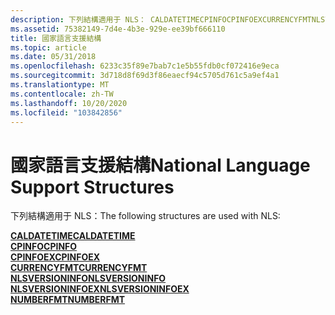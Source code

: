 ```yaml
---
description: 下列結構適用于 NLS： CALDATETIMECPINFOCPINFOEXCURRENCYFMTNLSVERSIONINFONLSVERSIONINFOEXNUMBERFMT
ms.assetid: 75382149-7d4e-4b3e-929e-ee39bf666110
title: 國家語言支援結構
ms.topic: article
ms.date: 05/31/2018
ms.openlocfilehash: 6233c35f89e7bab7c1e5b55fdb0cf072416e9eca
ms.sourcegitcommit: 3d718d8f69d3f86eaecf94c5705d761c5a9ef4a1
ms.translationtype: MT
ms.contentlocale: zh-TW
ms.lasthandoff: 10/20/2020
ms.locfileid: "103842856"
---
```

# <a name="national-language-support-structures"></a><span data-ttu-id="ba88a-103">國家語言支援結構</span><span class="sxs-lookup"><span data-stu-id="ba88a-103">National Language Support Structures</span></span>

<span data-ttu-id="ba88a-104">下列結構適用于 NLS：</span><span class="sxs-lookup"><span data-stu-id="ba88a-104">The following structures are used with NLS:</span></span>

<dl>

[<span data-ttu-id="ba88a-105">**CALDATETIME**</span><span class="sxs-lookup"><span data-stu-id="ba88a-105">**CALDATETIME**</span></span>](caldatetime.md)  
[<span data-ttu-id="ba88a-106">**CPINFO**</span><span class="sxs-lookup"><span data-stu-id="ba88a-106">**CPINFO**</span></span>](/windows/desktop/api/Winnls/ns-winnls-cpinfo)  
[<span data-ttu-id="ba88a-107">**CPINFOEX**</span><span class="sxs-lookup"><span data-stu-id="ba88a-107">**CPINFOEX**</span></span>](/windows/desktop/api/Winnls/ns-winnls-cpinfoexa)  
[<span data-ttu-id="ba88a-108">**CURRENCYFMT**</span><span class="sxs-lookup"><span data-stu-id="ba88a-108">**CURRENCYFMT**</span></span>](/windows/desktop/api/Winnls/ns-winnls-currencyfmta)  
[<span data-ttu-id="ba88a-109">**NLSVERSIONINFO**</span><span class="sxs-lookup"><span data-stu-id="ba88a-109">**NLSVERSIONINFO**</span></span>](/windows/win32/api/winnls/ns-winnls-nlsversioninfo-r1)  
[<span data-ttu-id="ba88a-110">**NLSVERSIONINFOEX**</span><span class="sxs-lookup"><span data-stu-id="ba88a-110">**NLSVERSIONINFOEX**</span></span>](/windows/desktop/api/Winnls/ns-winnls-nlsversioninfoex)  
[<span data-ttu-id="ba88a-111">**NUMBERFMT**</span><span class="sxs-lookup"><span data-stu-id="ba88a-111">**NUMBERFMT**</span></span>](/windows/desktop/api/Winnls/ns-winnls-numberfmta)  
</dl>

 

 



